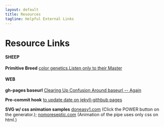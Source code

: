 ```yaml
---
layout: default
title: Resources
tagline: Helpful External Links
---
```


# Resource Links
#### SHEEP
**Primitive Breed**
[color genetics](https://www.icelandicsheep.com/resources/articles/color-genetics-in-icelandic-sheep/),[Listen only to their Master](https://youtu.be/e45dVgWgV64)
#### WEB
**gh-pages baseurl**
[Clearing Up Confusion Around baseurl -- Again](https://byparker.com/blog/2014/clearing-up-confusion-around-baseurl/)

**Pre-commit hook**
[to update date on jekyll-githbub pages](https://stackoverflow.com/questions/14978474/)

**SVG w/ css animation samples**
[doneasy1.com](https://www.doneasy1.com) (Click the POWER button on the generator.); [nomoreseptic.com](https://www.nomoreseptic.com) (Animation of the pipe uses only css on html.)
